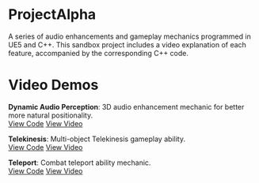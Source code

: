 # ProjectAlpha

A series of audio enhancements and gameplay mechanics programmed in UE5 and C++. This sandbox project includes a video explanation of each feature, accompanied by the corresponding C++ code.

# Video Demos
**Dynamic Audio Perception**: 3D audio enhancement mechanic for better more natural positionality.  
[View Code](https://github.com/mozahzah/ProjectAlpha/blob/3a268fefb5bd016f7d5885b2fea46c9faf845020/Source/ProjectAlpha/Audio/DynamicAudioPerception.cpp#L43) [View Video](https://vimeo.com/526665582)

**Telekinesis**: Multi-object Telekinesis gameplay ability.  
[View Code](https://github.com/mozahzah/ProjectAlpha/blob/3a268fefb5bd016f7d5885b2fea46c9faf845020/Source/ProjectAlpha/GamePlayActors/LevitatingActor.cpp#L79) [View Video](https://vimeo.com/526668686)

**Teleport**: Combat teleport ability mechanic.  
[View Code](https://github.com/mozahzah/ProjectAlpha/blob/3a268fefb5bd016f7d5885b2fea46c9faf845020/Source/ProjectAlpha/Combat/Abilities/Ability_Teleport.cpp#L44) [View Video](https://vimeo.com/526668942)

